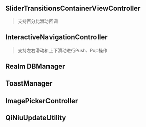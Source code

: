 ## SliderTransitionsContainerViewController
> 支持百分比滑动回调

## InteractiveNavigationController
> 支持左右滑动和上下滑动进行Push、Pop操作

## Realm DBManager 

## ToastManager 

## ImagePickerController

## QiNiuUpdateUtility



